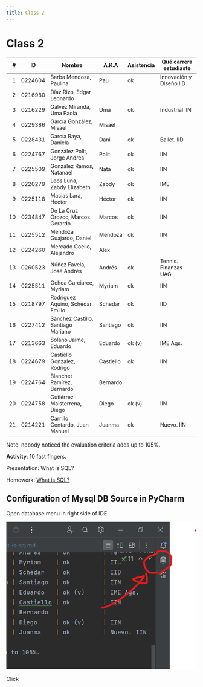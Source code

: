 ```yaml
---
title: Class 2
---
```

Class 2
=======

|  # | ID      | Nombre                             | A.K.A     | Asistencia | Qué carrera estudiaste  |
|---:|---------|------------------------------------|-----------|------------|-------------------------|
|  1 | 0224604 | Barba Mendoza, Paulina             | Pau       | ok         | Innovación y Diseño IID |
|  2 | 0216980 | Díaz Rizo, Edgar Leonardo          |           |            |                         | 
|  3 | 0216229 | Gálvez Miranda, Uma Paola          | Uma       | ok         | Industrial IIN          | 
|  4 | 0229386 | García González, Misael            | Misael    |            |                         |
|  5 | 0228431 | García Raya, Daniela               | Dani      | ok         | Ballet. IID             |
|  6 | 0224767 | González Polit, Jorge Andrés       | Polit     | ok         | IIN                     | 
|  7 | 0225509 | González Ramos, Natanael           | Nata      | ok         | IIN                     | 
|  8 | 0220279 | Leos Luna, Zabdy Elizabeth         | Zabdy     | ok         | IME                     |
|  9 | 0225118 | Macias Lara, Hector                | Héctor    | ok         | IIN                     |
| 10 | 0234847 | De La Cruz Orozco, Marcos Gerardo  | Marcos    | ok         | IIN                     |
| 11 | 0225512 | Mendoza Guajardo, Daniel           | Mendoza   | ok         | IIN                     |
| 12 | 0224260 | Mercado Coello, Alejandro          | Alex      |            |                         | 
| 13 | 0260523 | Núñez Favela, José Andrés          | Andrés    | ok         | Tennis. Finanzas UAG    |
| 14 | 0225511 | Ochoa Garciarce, Myriam            | Myriam    | ok         | IIN                     | 
| 15 | 0218797 | Rodríguez Aquino, Schedar Emilio   | Schedar   | ok         | IID                     | 
| 16 | 0227412 | Sánchez Castillo, Santiago Mariano | Santiago  | ok         | IIN                     |
| 17 | 0213663 | Solano Jaime, Eduardo              | Eduardo   | ok (v)     | IME Ags.                |
| 18 | 0224679 | Castiello Gonzalez, Rodrigo        | Castiello | ok         | IIN                     |
| 19 | 0224764 | Blanchet Ramírez, Bernardo         | Bernardo  |            |                         |
| 20 | 0224758 | Gutiérrez Maisterrena, Diego       | Diego     | ok (v)     | IIN                     |
| 21 | 0214221 | Carrillo Contardo, Juan Manuel     | Juanma    | ok         | Nuevo. IIN              |

Note: nobody noticed the evaluation criteria adds up to 105%.

**Activity**: 10 fast fingers.

Presentation: What is SQL?

Homework: [What is SQL?](what-is-sql.md)

Configuration of Mysql DB Source in PyCharm
-------------------------------------------

Open database menu in right side of IDE

![img.png](img.png)

Click